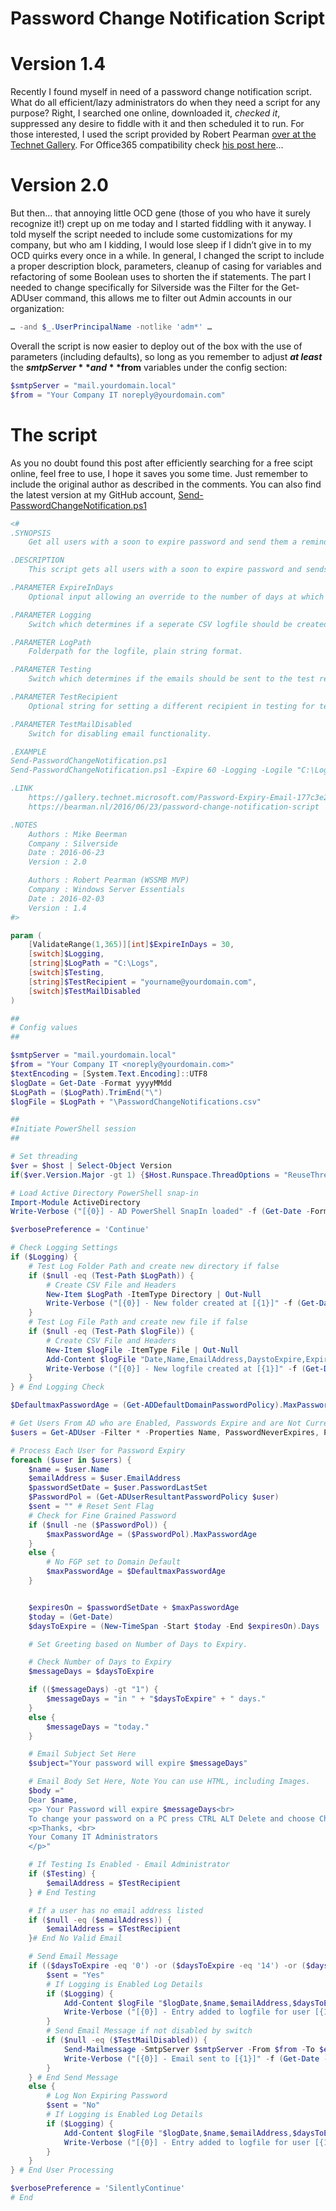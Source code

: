 # Password Change Notification Script


# Version 1.4
Recently I found myself in need of a password change notification script. What do all efficient/lazy administrators do when they need a script for any purpose? Right, I searched one online, downloaded it, *checked it*, suppressed any desire to fiddle with it and then scheduled it to run. For those interested, I used the script provided by Robert Pearman [over at the Technet Gallery](https://gallery.technet.microsoft.com/Password-Expiry-Email-177c3e27). For Office365 compatibility check [his post here](https://windowsserveressentials.com/2015/01/23/office-365-email-password-reminder/)…

# Version 2.0
But then… that annoying little OCD gene (those of you who have it surely recognize it!) crept up on me today and I started fiddling with it anyway. I told myself the script needed to include some customizations for my company, but who am I kidding, I would lose sleep if I didn’t give in to my OCD quirks every once in a while. In general, I changed the script to include a proper description block, parameters, cleanup of casing for variables and refactoring of some Boolean uses to shorten the if statements. The part I needed to change specifically for Silverside was the Filter for the Get-ADUser command, this allows me to filter out Admin accounts in our organization:  
```powershell
… -and $_.UserPrincipalName -notlike 'adm*' …
```

Overall the script is now easier to deploy out of the box with the use of parameters (including defaults), so long as you remember to adjust ***at least*** the **$smtpServer** and **$from** variables under the config section:  
```powershell
$smtpServer = "mail.yourdomain.local"
$from = "Your Company IT noreply@yourdomain.com"
```

# The script
As you no doubt found this post after efficiently searching for a free scipt online, feel free to use, I hope it saves you some time. Just remember to include the original author as described in the comments. You can also find the latest version at my GitHub account, [Send-PasswordChangeNotification.ps1](https://github.com/bearmannl/posh/blob/master/Scripts/Send-PasswordChangeNotification.ps1)  
```powershell
<#
.SYNOPSIS
    Get all users with a soon to expire password and send them a reminder to do so.

.DESCRIPTION
    This script gets all users with a soon to expire password and sends them a reminder to do so. This script was originally created by Robert Pearman and posted on the technet gallery. Since modified by Mike Beerman to include changes specific for Silverside. Settings such as the destination SMTP server and From address can only be configured within the script.

.PARAMETER ExpireInDays
    Optional input allowing an override to the number of days at which the script will send a reminder. Defaults to 30 days.

.PARAMETER Logging
    Switch which determines if a seperate CSV logfile should be created. Default to false without the switch.

.PARAMETER LogPath
    Folderpath for the logfile, plain string format.

.PARAMETER Testing
    Switch which determines if the emails should be sent to the test recipient instead of the actual users. Default to false without the switch.

.PARAMETER TestRecipient
    Optional string for setting a different recipient in testing for testing purposes. Will not be used if Testing is not included in the command or email is disabled.

.PARAMETER TestMailDisabled
    Switch for disabling email functionality.

.EXAMPLE
Send-PasswordChangeNotification.ps1
Send-PasswordChangeNotification.ps1 -Expire 60 -Logging -Logile "C:\Logs\PasswordChangeNotifications.csv" -Testing -TestRecipient "yourname@yourdomain.com"

.LINK
    https://gallery.technet.microsoft.com/Password-Expiry-Email-177c3e27
    https://bearman.nl/2016/06/23/password-change-notification-script

.NOTES
    Authors : Mike Beerman
    Company : Silverside
    Date : 2016-06-23
    Version : 2.0

    Authors : Robert Pearman (WSSMB MVP)
    Company : Windows Server Essentials
    Date : 2016-02-03
    Version : 1.4
#>

param (
    [ValidateRange(1,365)][int]$ExpireInDays = 30,
    [switch]$Logging,
    [string]$LogPath = "C:\Logs",
    [switch]$Testing,
    [string]$TestRecipient = "yourname@yourdomain.com",
    [switch]$TestMailDisabled
)

##
# Config values
##

$smtpServer = "mail.yourdomain.local"
$from = "Your Company IT <noreply@yourdomain.com>"
$textEncoding = [System.Text.Encoding]::UTF8
$logDate = Get-Date -Format yyyyMMdd
$LogPath = ($LogPath).TrimEnd("\")
$logFile = $LogPath + "\PasswordChangeNotifications.csv"

##
#Initiate PowerShell session
##

# Set threading
$ver = $host | Select-Object Version
if($ver.Version.Major -gt 1) {$Host.Runspace.ThreadOptions = "ReuseThread"}

# Load Active Directory PowerShell snap-in
Import-Module ActiveDirectory
Write-Verbose ("[{0}] - AD PowerShell SnapIn loaded" -f (Get-Date -Format T))

$verbosePreference = 'Continue'

# Check Logging Settings
if ($Logging) {
    # Test Log Folder Path and create new directory if false
    if ($null -eq (Test-Path $LogPath)) {
        # Create CSV File and Headers
        New-Item $LogPath -ItemType Directory | Out-Null
        Write-Verbose ("[{0}] - New folder created at [{1}]" -f (Get-Date -Format T), $LogPath)
    }
    # Test Log File Path and create new file if false
    if ($null -eq (Test-Path $logFile)) {
        # Create CSV File and Headers
        New-Item $logFile -ItemType File | Out-Null
        Add-Content $logFile "Date,Name,EmailAddress,DaystoExpire,ExpiresOn,Notified"
        Write-Verbose ("[{0}] - New logfile created at [{1}]" -f (Get-Date -Format T), $logFile)
    }
} # End Logging Check

$DefaultmaxPasswordAge = (Get-ADDefaultDomainPasswordPolicy).MaxPasswordAge

# Get Users From AD who are Enabled, Passwords Expire and are Not Currently Expired
$users = Get-ADUser -Filter * -Properties Name, PasswordNeverExpires, PasswordExpired, PasswordLastSet, EmailAddress | Where-Object { $_.Enabled -eq $true -and $_.PasswordNeverExpires -eq $false -and $_.passwordexpired -eq $false -and $_.UserPrincipalName -notlike 'adm*' }

# Process Each User for Password Expiry
foreach ($user in $users) {
    $name = $user.Name
    $emailAddress = $user.EmailAddress
    $passwordSetDate = $user.PasswordLastSet
    $PasswordPol = (Get-ADUserResultantPasswordPolicy $user)
    $sent = "" # Reset Sent Flag
    # Check for Fine Grained Password
    if ($null -ne ($PasswordPol)) {
        $maxPasswordAge = ($PasswordPol).MaxPasswordAge
    }
    else {
        # No FGP set to Domain Default
        $maxPasswordAge = $DefaultmaxPasswordAge
    }


    $expiresOn = $passwordSetDate + $maxPasswordAge
    $today = (Get-Date)
    $daysToExpire = (New-TimeSpan -Start $today -End $expiresOn).Days

    # Set Greeting based on Number of Days to Expiry.

    # Check Number of Days to Expiry
    $messageDays = $daysToExpire

    if (($messageDays) -gt "1") {
        $messageDays = "in " + "$daysToExpire" + " days."
    }
    else {
        $messageDays = "today."
    }

    # Email Subject Set Here
    $subject="Your password will expire $messageDays"

    # Email Body Set Here, Note You can use HTML, including Images.
    $body ="
    Dear $name,
    <p> Your Password will expire $messageDays<br>
    To change your password on a PC press CTRL ALT Delete and choose Change Password <br>
    <p>Thanks, <br> 
    Your Comany IT Administrators
    </p>"

    # If Testing Is Enabled - Email Administrator
    if ($Testing) {
        $emailAddress = $TestRecipient
    } # End Testing

    # If a user has no email address listed
    if ($null -eq ($emailAddress)) {
        $emailAddress = $TestRecipient 
    }# End No Valid Email

    # Send Email Message
    if (($daysToExpire -eq '0') -or ($daysToExpire -eq '14') -or ($daysToExpire -eq $ExpireInDays)) {
        $sent = "Yes"
        # If Logging is Enabled Log Details
        if ($Logging) {
            Add-Content $logFile "$logDate,$name,$emailAddress,$daysToExpire,$expiresOn,$sent"
            Write-Verbose ("[{0}] - Entry added to logfile for user [{1}]" -f (Get-Date -Format T), $user.UserPrincipalName)
        }
        # Send Email Message if not disabled by switch
        if ($null -eq ($TestMailDisabled)) {
            Send-Mailmessage -SmtpServer $smtpServer -From $from -To $emailAddress -Subject $subject -Body $body -BodyAsHTML -Priority High -Encoding $textEncoding
            Write-Verbose ("[{0}] - Email sent to [{1}]" -f (Get-Date -Format T), $emailAddress)
        }
    } # End Send Message
    else {
        # Log Non Expiring Password
        $sent = "No"
        # If Logging is Enabled Log Details
        if ($Logging) {
            Add-Content $logFile "$logDate,$name,$emailAddress,$daysToExpire,$expiresOn,$sent"
            Write-Verbose ("[{0}] - Entry added to logfile for user [{1}]" -f (Get-Date -Format T), $user.UserPrincipalName)
        }
    }
} # End User Processing

$verbosePreference = 'SilentlyContinue'
# End
```
